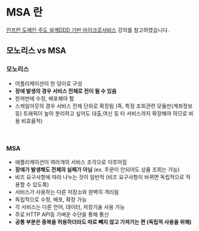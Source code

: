 # MSA 란

[인프런 도메인 주도 설계DDD 기반 마이크로서비스](https://www.inflearn.com/course/lecture?courseSlug=%EB%8F%84%EB%A9%94%EC%9D%B8%EC%A3%BC%EB%8F%84-%EC%84%A4%EA%B3%84-%EB%A7%88%EC%9D%B4%ED%81%AC%EB%A1%9C%EC%84%9C%EB%B9%84%EC%8A%A4&unitId=104465)
강의를 참고하였습니다.

## 모노리스 vs MSA

### 모노리스

* 어플리케이션이 한 덩이로 구성
* **장애 발생의 경우 서비스 전체로 전이 될 수 있음**
* 한꺼번에 수정, 배포해야 함
* 스케일아웃의 경우 서비스 전체 단위로 확장됨 (즉, 특정 조회관련 모듈만(계좌정보 등) 트래픽이 높아 분리하고 싶어도 대출,여신 등 타 서비스까지 확장해야 하므로 비용 비효율적)

</br>

### MSA

* 애플리케이션이 여러개의 서비스 조각으로 이루어짐
* **장애가 발생해도 전체의 실패가 아님** (ex. 주문이 안되어도 상품 조회는 가능)
* 비즈 요구사항에 따라 나누는 것이 일반적 (비즈 요구사항이 바뀌면 독립적으로 적용할 수 있도록)
* 서비스가 사용하는 다른 저장소와 완벽히 격리됨
* 독립적으로 수정, 배포, 확장 가능
* 각 서비스는 다른 언어, 데이터, 저장기술 사용 가능
* 주로 HTTP API등 가벼운 수단을 통해 통신
* **공통 부분은 중복을 허용하더라도 따로 빼지 않고 가져가는 편 (독립적 사용을 위해)**

</br>

